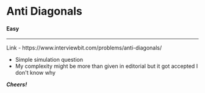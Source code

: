 # Anti Diagonals

#### Easy
<hr>
Link - https://www.interviewbit.com/problems/anti-diagonals/

* Simple simulation question
* My complexity might be more than given in editorial but it got accepted I don't know why

***Cheers!***
